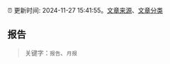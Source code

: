 :alarm_clock: 更新时间: 2024-11-27 15:41:55。[文章来源](/README.md)、[文章分类](/TAGS.md)

## 报告


> 关键字：`报告`、`月报`



